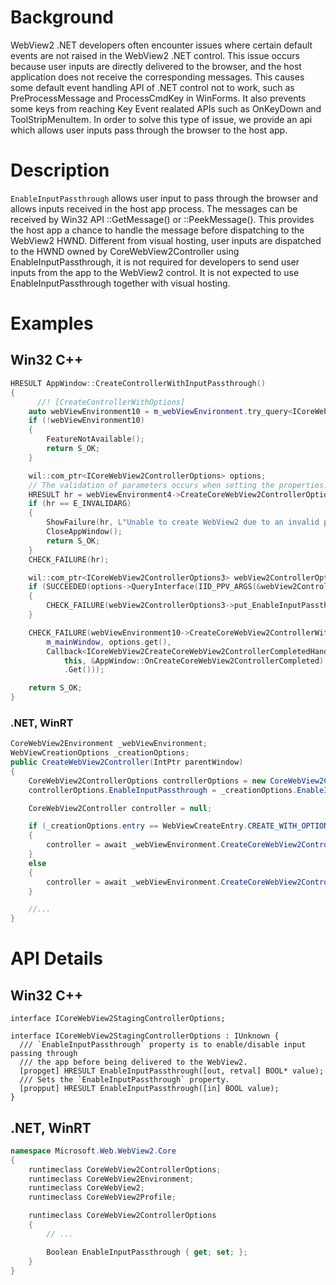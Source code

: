 # Background
WebView2 .NET developers often encounter issues where certain default events are not raised in the WebView2 .NET control. This issue occurs because user inputs are directly delivered to the browser, and the host application does not receive the corresponding messages. This causes some default event handling API of .NET control not to work, such as PreProcessMessage and ProcessCmdKey in WinForms. It also prevents some keys from reaching Key Event realated APIs such as OnKeyDown and ToolStripMenuItem. In order to solve this type of issue, we provide an api which allows user inputs pass through the browser to the host app.

# Description
`EnableInputPassthrough` allows user input to pass through the browser and allows inputs received in the host app process. The messages can be received by Win32 API ::GetMessage() or ::PeekMessage(). This provides the host app a chance to handle the message before dispatching to the WebView2 HWND.
Different from visual hosting, user inputs are dispatched to the HWND owned by CoreWebView2Controller using EnableInputPassthrough, it is not required for developers to send user inputs from the app to the WebView2 control. It is not expected to use EnableInputPassthrough together with visual hosting.

# Examples
## Win32 C++
```cpp
HRESULT AppWindow::CreateControllerWithInputPassthrough()
{
      //! [CreateControllerWithOptions]
    auto webViewEnvironment10 = m_webViewEnvironment.try_query<ICoreWebView2Environment10>();
    if (!webViewEnvironment10)
    {
        FeatureNotAvailable();
        return S_OK;
    }

    wil::com_ptr<ICoreWebView2ControllerOptions> options;
    // The validation of parameters occurs when setting the properties.
    HRESULT hr = webViewEnvironment4->CreateCoreWebView2ControllerOptions(options.GetAddressOf());
    if (hr == E_INVALIDARG)
    {
        ShowFailure(hr, L"Unable to create WebView2 due to an invalid profile name.");
        CloseAppWindow();
        return S_OK;
    }
    CHECK_FAILURE(hr);

    wil::com_ptr<ICoreWebView2ControllerOptions3> webView2ControllerOptions3;
    if (SUCCEEDED(options->QueryInterface(IID_PPV_ARGS(&webView2ControllerOptions3))))
    {
        CHECK_FAILURE(webView2ControllerOptions3->put_EnableInputPassthrough(TRUE));
    }

    CHECK_FAILURE(webViewEnvironment10->CreateCoreWebView2ControllerWithOptions(
        m_mainWindow, options.get(),
        Callback<ICoreWebView2CreateCoreWebView2ControllerCompletedHandler>(
            this, &AppWindow::OnCreateCoreWebView2ControllerCompleted)
            .Get()));

    return S_OK;
}
```

### .NET, WinRT
```c#
CoreWebView2Environment _webViewEnvironment;
WebViewCreationOptions _creationOptions;
public CreateWebView2Controller(IntPtr parentWindow)
{
    CoreWebView2ControllerOptions controllerOptions = new CoreWebView2ControllerOptions();
    controllerOptions.EnableInputPassthrough = _creationOptions.EnableInputPassthrough;

    CoreWebView2Controller controller = null;

    if (_creationOptions.entry == WebViewCreateEntry.CREATE_WITH_OPTION)
    {
        controller = await _webViewEnvironment.CreateCoreWebView2ControllerAsync(parentWindow, options);
    }
    else
    {
        controller = await _webViewEnvironment.CreateCoreWebView2ControllerAsync(parentWindow);
    }

    //...
}
```

# API Details
## Win32 C++
```IDL
interface ICoreWebView2StagingControllerOptions;

interface ICoreWebView2StagingControllerOptions : IUnknown {
  /// `EnableInputPassthrough` property is to enable/disable input passing through
  /// the app before being delivered to the WebView2.
  [propget] HRESULT EnableInputPassthrough([out, retval] BOOL* value);
  /// Sets the `EnableInputPassthrough` property.
  [propput] HRESULT EnableInputPassthrough([in] BOOL value);
}
```

## .NET, WinRT
```c#
namespace Microsoft.Web.WebView2.Core
{
    runtimeclass CoreWebView2ControllerOptions;
    runtimeclass CoreWebView2Environment;
    runtimeclass CoreWebView2;
    runtimeclass CoreWebView2Profile;

    runtimeclass CoreWebView2ControllerOptions
    {
        // ...

        Boolean EnableInputPassthrough { get; set; };
    }
}
```
